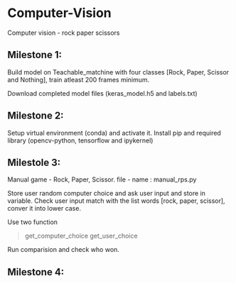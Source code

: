 # Computer-Vision
Computer vision - rock paper scissors 

## Milestone 1:

Build model on Teachable_matchine with four classes [Rock, Paper, Scissor and Nothing], train atleast 200 frames minimum.

Download completed model files (keras_model.h5 and labels.txt)


## Milestone 2:

Setup virtual environment (conda) and activate it.
Install pip and required library (opencv-python, tensorflow and ipykernel)

## Milestole 3:
Manual game - Rock, Paper, Scissor. 
file - name : manual_rps.py

Store user random computer choice and ask user input and store in variable. Check user input match with the list words [rock, paper, scissor], conver it into lower case.

Use two function
> get_computer_choice
> get_user_choice

Run comparision and check who won.


## Milestone 4:

